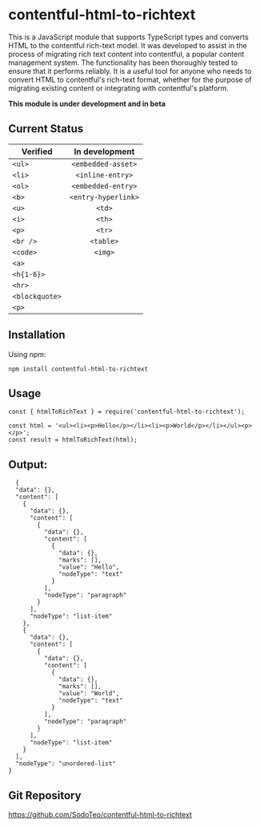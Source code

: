 # contentful-html-to-richtext

This is a JavaScript module that supports TypeScript types and converts HTML to the contentful rich-text model. 
It was developed to assist in the process of migrating rich text content into contentful, a popular content management system. 
The functionality has been thoroughly tested to ensure that it performs reliably. It is a useful tool for anyone who
needs to convert HTML to contentful's rich-text format, whether for the purpose of migrating existing content or integrating with contentful's platform.

**This module is under development and in beta**

## Current Status

| Verified      | In development     |
| ------------- |:------------------:|
| `<ul>`        | `<embedded-asset>` |
| `<li>`        | `<inline-entry>`   |
| `<ol>`        | `<embedded-entry>` |
| `<b>`         | `<entry-hyperlink>`|
| `<u>`         | `<td>`             |
| `<i>`         | `<th>`             |
| `<p>`         | `<tr>`             |
| `<br />`      | `<table>`          |
| `<code>`      | `<img>`            |
| `<a>`         |                    |
| `<h{1-6}>`    |                    |
| `<hr>`        |                    |
| `<blockquote>`|                    |
| `<p>`         |                    |

## Installation

Using npm:

`npm install contentful-html-to-richtext`

## Usage

```
const { htmlToRichText } = require('contentful-html-to-richtext');

const html = '<ul><li><p>Hello</p></li><li><p>World</p></li></ul><p></p>';
const result = htmlToRichText(html);
```

## Output:

```
  {
  "data": {},
  "content": [
    {
      "data": {},
      "content": [
        {
          "data": {},
          "content": [
            {
              "data": {},
              "marks": [],
              "value": "Hello",
              "nodeType": "text"
            }
          ],
          "nodeType": "paragraph"
        }
      ],
      "nodeType": "list-item"
    },
    {
      "data": {},
      "content": [
        {
          "data": {},
          "content": [
            {
              "data": {},
              "marks": [],
              "value": "World",
              "nodeType": "text"
            }
          ],
          "nodeType": "paragraph"
        }
      ],
      "nodeType": "list-item"
    }
  ],
  "nodeType": "unordered-list"
}
```

## Git Repository

https://github.com/SodoTeo/contentful-html-to-richtext


